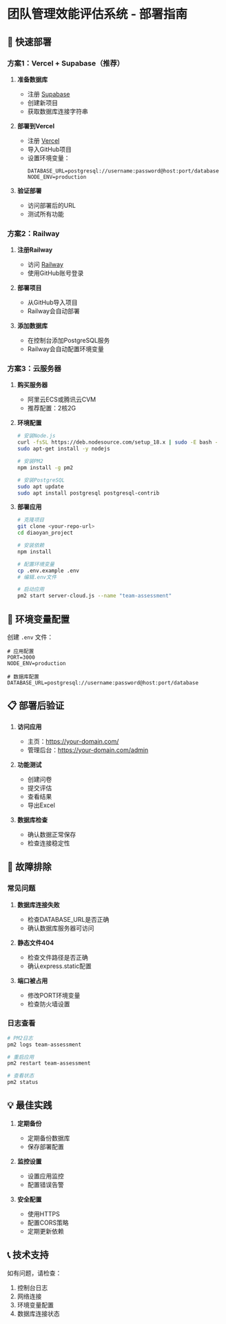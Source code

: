 # 团队管理效能评估系统 - 部署指南

## 🚀 快速部署

### 方案1：Vercel + Supabase（推荐）

1. **准备数据库**
   - 注册 [Supabase](https://supabase.com)
   - 创建新项目
   - 获取数据库连接字符串

2. **部署到Vercel**
   - 注册 [Vercel](https://vercel.com)
   - 导入GitHub项目
   - 设置环境变量：
     ```
     DATABASE_URL=postgresql://username:password@host:port/database
     NODE_ENV=production
     ```

3. **验证部署**
   - 访问部署后的URL
   - 测试所有功能

### 方案2：Railway

1. **注册Railway**
   - 访问 [Railway](https://railway.app)
   - 使用GitHub账号登录

2. **部署项目**
   - 从GitHub导入项目
   - Railway会自动部署

3. **添加数据库**
   - 在控制台添加PostgreSQL服务
   - Railway会自动配置环境变量

### 方案3：云服务器

1. **购买服务器**
   - 阿里云ECS或腾讯云CVM
   - 推荐配置：2核2G

2. **环境配置**
   ```bash
   # 安装Node.js
   curl -fsSL https://deb.nodesource.com/setup_18.x | sudo -E bash -
   sudo apt-get install -y nodejs
   
   # 安装PM2
   npm install -g pm2
   
   # 安装PostgreSQL
   sudo apt update
   sudo apt install postgresql postgresql-contrib
   ```

3. **部署应用**
   ```bash
   # 克隆项目
   git clone <your-repo-url>
   cd diaoyan_project
   
   # 安装依赖
   npm install
   
   # 配置环境变量
   cp .env.example .env
   # 编辑.env文件
   
   # 启动应用
   pm2 start server-cloud.js --name "team-assessment"
   ```

## 🔧 环境变量配置

创建 `.env` 文件：
```
# 应用配置
PORT=3000
NODE_ENV=production

# 数据库配置
DATABASE_URL=postgresql://username:password@host:port/database
```

## 📋 部署后验证

1. **访问应用**
   - 主页：https://your-domain.com/
   - 管理后台：https://your-domain.com/admin

2. **功能测试**
   - 创建问卷
   - 提交评估
   - 查看结果
   - 导出Excel

3. **数据库检查**
   - 确认数据正常保存
   - 检查连接稳定性

## 🚨 故障排除

### 常见问题

1. **数据库连接失败**
   - 检查DATABASE_URL是否正确
   - 确认数据库服务器可访问

2. **静态文件404**
   - 检查文件路径是否正确
   - 确认express.static配置

3. **端口被占用**
   - 修改PORT环境变量
   - 检查防火墙设置

### 日志查看

```bash
# PM2日志
pm2 logs team-assessment

# 重启应用
pm2 restart team-assessment

# 查看状态
pm2 status
```

## 💡 最佳实践

1. **定期备份**
   - 定期备份数据库
   - 保存部署配置

2. **监控设置**
   - 设置应用监控
   - 配置错误告警

3. **安全配置**
   - 使用HTTPS
   - 配置CORS策略
   - 定期更新依赖

## 📞 技术支持

如有问题，请检查：
1. 控制台日志
2. 网络连接
3. 环境变量配置
4. 数据库连接状态